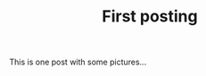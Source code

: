 ﻿---
title: "First posting"
categories:
  - Webtoon
tags:
  - funny
  - love
  - stress
layout: single
image_path: /assets/webtoons/hanbok/hanbok1.jpg

---

This is one post with some pictures...
